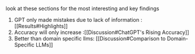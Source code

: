 look at these sections for the most interesting and key findings 


1. GPT only made mistakes due to lack of information :[[Results#Highlights]]
2. Accuracy will only increase :[[Discussion#ChatGPT's Rising Accuracy]] 
3. Better than domain specific llms: [[Discussion#Comparison to Domain-Specific LLMs]]
